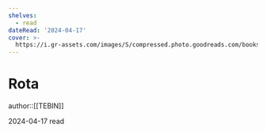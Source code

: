```yaml
---
shelves:
  - read
dateRead: '2024-04-17'
cover: >-
  https://i.gr-assets.com/images/S/compressed.photo.goodreads.com/books/1676147105l/111000027._SX318_.jpg
---
```

# Rota

author::[[TEBIN]]

2024-04-17
read